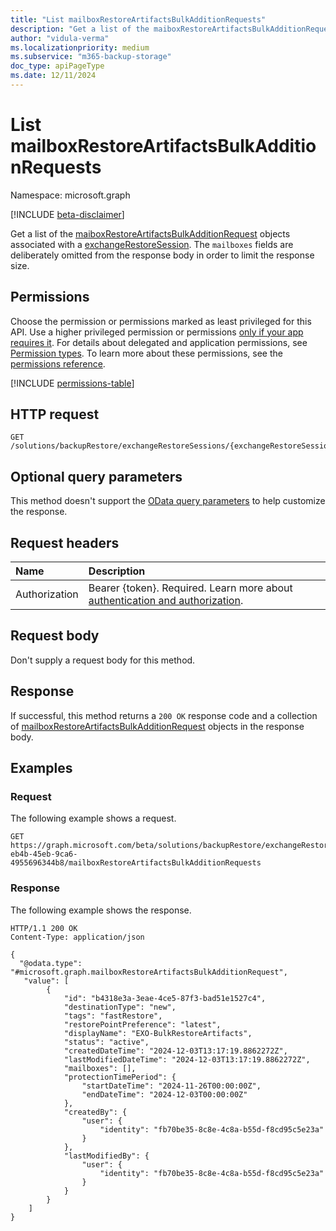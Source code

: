 ```yaml
---
title: "List mailboxRestoreArtifactsBulkAdditionRequests"
description: "Get a list of the maiboxRestoreArtifactsBulkAdditionRequest in an Exchange Restore Session"
author: "vidula-verma"
ms.localizationpriority: medium
ms.subservice: "m365-backup-storage"
doc_type: apiPageType
ms.date: 12/11/2024
---
```


# List mailboxRestoreArtifactsBulkAdditionRequests

Namespace: microsoft.graph

[!INCLUDE [beta-disclaimer](../../includes/beta-disclaimer.md)]

Get a list of the [maiboxRestoreArtifactsBulkAdditionRequest](../resources/mailboxrestoreartifactsbulkadditionrequest.md) objects associated with a [exchangeRestoreSession](../resources/exchangerestoresession.md).
The `mailboxes` fields are deliberately omitted from the response body in order to limit the response size.

## Permissions

Choose the permission or permissions marked as least privileged for this API. Use a higher privileged permission or permissions [only if your app requires it](/graph/permissions-overview#best-practices-for-using-microsoft-graph-permissions). For details about delegated and application permissions, see [Permission types](/graph/permissions-overview#permission-types). To learn more about these permissions, see the [permissions reference](/graph/permissions-reference).

<!-- {
  "blockType": "permissions",
  "name": "exchangerestoresession-list-mailboxrestoreartifactsbulkadditionrequests-permissions"
}
-->
[!INCLUDE [permissions-table](../includes/permissions/exchangerestoresession-list-mailboxrestoreartifactsbulkadditionrequests-permissions.md)]

## HTTP request

<!-- {
  "blockType": "ignored"
}
-->
``` http
GET /solutions/backupRestore/exchangeRestoreSessions/{exchangeRestoreSessionId}/mailboxRestoreArtifactsBulkAdditionRequests
```

## Optional query parameters

This method doesn't support the [OData query parameters](/graph/query-parameters) to help customize the response.

## Request headers

|Name|Description|
|:---|:---|
|Authorization|Bearer {token}. Required. Learn more about [authentication and authorization](/graph/auth/auth-concepts).|

## Request body

Don't supply a request body for this method.

## Response

If successful, this method returns a `200 OK` response code and a collection of [mailboxRestoreArtifactsBulkAdditionRequest](../resources/mailboxrestoreartifactsbulkadditionrequest.md) objects in the response body.

## Examples

### Request

The following example shows a request.
<!-- {
  "blockType": "request",
  "name": "list_mailboxrestoreartifactsbulkadditionrequest"
}
-->
``` http
GET https://graph.microsoft.com/beta/solutions/backupRestore/exchangeRestoreSessions/dc3a3fc8-eb4b-45eb-9ca6-4955696344b8/mailboxRestoreArtifactsBulkAdditionRequests
```


### Response

The following example shows the response.
<!-- {
  "blockType": "response",
  "truncated": true,
  "@odata.type": "microsoft.graph.mailboxRestoreArtifactsBulkAdditionRequest"
}
-->
``` http
HTTP/1.1 200 OK
Content-Type: application/json

{
  "@odata.type": "#microsoft.graph.mailboxRestoreArtifactsBulkAdditionRequest",
   "value": [
        {
            "id": "b4318e3a-3eae-4ce5-87f3-bad51e1527c4",
            "destinationType": "new",
            "tags": "fastRestore",
            "restorePointPreference": "latest",
            "displayName": "EXO-BulkRestoreArtifacts",
            "status": "active",
            "createdDateTime": "2024-12-03T13:17:19.8862272Z",
            "lastModifiedDateTime": "2024-12-03T13:17:19.8862272Z",
            "mailboxes": [],
            "protectionTimePeriod": {
                "startDateTime": "2024-11-26T00:00:00Z",
                "endDateTime": "2024-12-03T00:00:00Z"
            },
            "createdBy": {
                "user": {
                    "identity": "fb70be35-8c8e-4c8a-b55d-f8cd95c5e23a"
                }
            },
            "lastModifiedBy": {
                "user": {
                    "identity": "fb70be35-8c8e-4c8a-b55d-f8cd95c5e23a"
                }
            }
        }
    ]   
}
```

